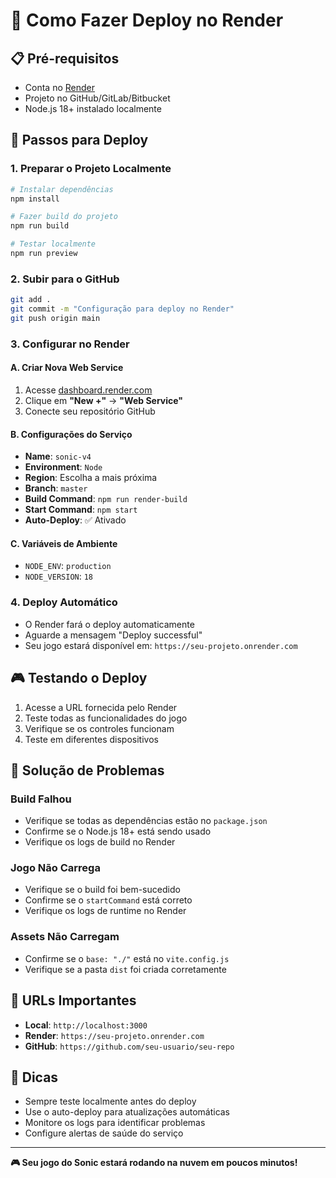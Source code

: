 # 🚀 Como Fazer Deploy no Render

## 📋 Pré-requisitos
- Conta no [Render](https://render.com)
- Projeto no GitHub/GitLab/Bitbucket
- Node.js 18+ instalado localmente

## 🔧 Passos para Deploy

### 1. **Preparar o Projeto Localmente**
```bash
# Instalar dependências
npm install

# Fazer build do projeto
npm run build

# Testar localmente
npm run preview
```

### 2. **Subir para o GitHub**
```bash
git add .
git commit -m "Configuração para deploy no Render"
git push origin main
```

### 3. **Configurar no Render**

#### A. Criar Nova Web Service
1. Acesse [dashboard.render.com](https://dashboard.render.com)
2. Clique em **"New +"** → **"Web Service"**
3. Conecte seu repositório GitHub

#### B. Configurações do Serviço
- **Name**: `sonic-v4`
- **Environment**: `Node`
- **Region**: Escolha a mais próxima
- **Branch**: `master`
- **Build Command**: `npm run render-build`
- **Start Command**: `npm start`
- **Auto-Deploy**: ✅ Ativado

#### C. Variáveis de Ambiente
- `NODE_ENV`: `production`
- `NODE_VERSION`: `18`

### 4. **Deploy Automático**
- O Render fará o deploy automaticamente
- Aguarde a mensagem "Deploy successful"
- Seu jogo estará disponível em: `https://seu-projeto.onrender.com`

## 🎮 Testando o Deploy
1. Acesse a URL fornecida pelo Render
2. Teste todas as funcionalidades do jogo
3. Verifique se os controles funcionam
4. Teste em diferentes dispositivos

## 🔧 Solução de Problemas

### Build Falhou
- Verifique se todas as dependências estão no `package.json`
- Confirme se o Node.js 18+ está sendo usado
- Verifique os logs de build no Render

### Jogo Não Carrega
- Verifique se o build foi bem-sucedido
- Confirme se o `startCommand` está correto
- Verifique os logs de runtime no Render

### Assets Não Carregam
- Confirme se o `base: "./"` está no `vite.config.js`
- Verifique se a pasta `dist` foi criada corretamente

## 📱 URLs Importantes
- **Local**: `http://localhost:3000`
- **Render**: `https://seu-projeto.onrender.com`
- **GitHub**: `https://github.com/seu-usuario/seu-repo`

## 🎯 Dicas
- Sempre teste localmente antes do deploy
- Use o auto-deploy para atualizações automáticas
- Monitore os logs para identificar problemas
- Configure alertas de saúde do serviço

---

**🎮 Seu jogo do Sonic estará rodando na nuvem em poucos minutos!** 